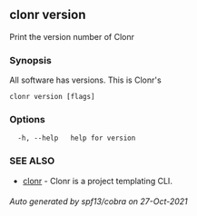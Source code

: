 ## clonr version

Print the version number of Clonr

### Synopsis

All software has versions. This is Clonr's

```
clonr version [flags]
```

### Options

```
  -h, --help   help for version
```

### SEE ALSO

* [clonr](clonr.md)	 - Clonr is a project templating CLI.

###### Auto generated by spf13/cobra on 27-Oct-2021
